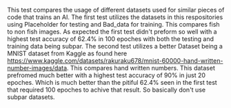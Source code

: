 This test compares the usage of different datasets used for similar pieces of code that trains an AI.
The first test utilizes the datasets in this respositories using Placeholder for testing and Bad_data for training.
This compares fish to non fish images.
As expected the first test didn't preform so well with a highest test accuracy of 62.4% in 100 epoches with both the testing and training data being subpar.
The second test utilizes a better Dataset being a MNIST dataset from Kaggle as found here https://www.kaggle.com/datasets/rakuraku678/mnist-60000-hand-written-number-images/data.
This compares hand written numbers.
This dataset prefromed much better with a highest test accuracy of 90% in just 20 epoches.
Which is much better than the pitiful 62.4% seen in the first test that required 100 epoches to achive that result.
So basically don't use subpar datasets.

